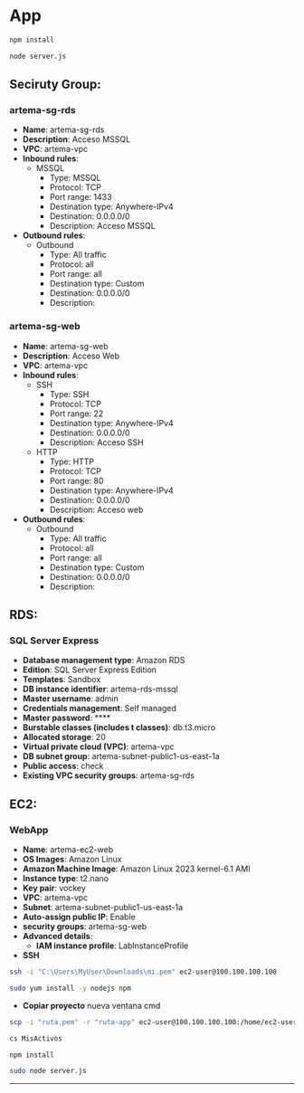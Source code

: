 # App

```sh
npm install
```

```sh
node server.js
```

## **Seciruty Group**:
### artema-sg-rds
- **Name**: artema-sg-rds
- **Description**: Acceso MSSQL
- **VPC**: artema-vpc
- **Inbound rules**:
  - MSSQL
    - Type: MSSQL
    - Protocol: TCP
    - Port range: 1433
    - Destination type: Anywhere-IPv4
    - Destination: 0.0.0.0/0
    - Description: Acceso MSSQL
- **Outbound rules**:
  - Outbound
    - Type: All traffic
    - Protocol: all
    - Port range: all
    - Destination type: Custom
    - Destination: 0.0.0.0/0
    - Description:

### artema-sg-web
- **Name**: artema-sg-web
- **Description**: Acceso Web
- **VPC**: artema-vpc
- **Inbound rules**:
  - SSH
    - Type: SSH
    - Protocol: TCP
    - Port range: 22
    - Destination type: Anywhere-IPv4
    - Destination: 0.0.0.0/0
    - Description: Acceso SSH
  - HTTP
    - Type: HTTP
    - Protocol: TCP
    - Port range: 80
    - Destination type: Anywhere-IPv4
    - Destination: 0.0.0.0/0
    - Description: Acceso web
- **Outbound rules**:
  - Outbound
    - Type: All traffic
    - Protocol: all
    - Port range: all
    - Destination type: Custom
    - Destination: 0.0.0.0/0
    - Description:    

## **RDS**:
### SQL Server Express
- **Database management type**: Amazon RDS
- **Edition**: SQL Server Express Edition
- **Templates**: Sandbox
- **DB instance identifier**: artema-rds-mssql
- **Master username**: admin
- **Credentials management**: Self managed
- **Master password**: ****
- **Burstable classes (includes t classes)**: db.t3.micro
- **Allocated storage**: 20
- **Virtual private cloud (VPC)**: artema-vpc
- **DB subnet group**: artema-subnet-public1-us-east-1a
- **Public access**: check
- **Existing VPC security groups**: artema-sg-rds

## **EC2**:
###  WebApp
- **Name**: artema-ec2-web
- **OS Images**: Amazon Linux
- **Amazon Machine Image**: Amazon Linux 2023 kernel-6.1 AMI
- **Instance type**: t2.nano
- **Key pair**: vockey
- **VPC**: artema-vpc
- **Subnet**: artema-subnet-public1-us-east-1a
- **Auto-assign public IP**: Enable
- **security groups**: artema-sg-web
- **Advanced details**:
  - **IAM instance profile**: LabInstanceProfile
- **SSH**
```sh
ssh -i "C:\Users\MyUser\Downloads\mi.pem" ec2-user@100.100.100.100 
```
```sh
sudo yum install -y nodejs npm 
```
- **Copiar proyecto** nueva ventana cmd
```sh
scp -i "ruta.pem" -r "ruta-app" ec2-user@100.100.100.100:/home/ec2-user/
```
```sh
cs MisActivos
```
```sh
npm install
```
```sh
sudo node server.js
```

---
